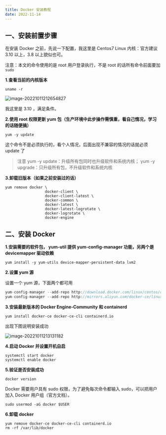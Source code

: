 ```yaml
---
title: Docker 安装教程
date: 2022-11-14
---
```


## 一、安装前置步骤

在安装 Docker 之前，先说一下配置，我这里是 Centos7 Linux 内核：官方建议 3.10 以上，3.8 以上貌似也可。

注意：本文的命令使用的是 root 用户登录执行，不是 root 的话所有命令前面要加 `sudo`

**1.查看当前的内核版本**

```shell
uname -r
```

![image-20221011212654827](https://qijiayi-image.oss-cn-shenzhen.aliyuncs.com/img/202210112126879.png)

我这里是 3.10 ，满足条件。

**2.使用 root 权限更新 yum 包（生产环境中此步操作需慎重，看自己情况，学习的话随便搞）**

```shell
yum -y update
```

这个命令不是必须执行的，看个人情况，后面出现不兼容的情况的话就必须 update 了

> 注意
> yum -y update：升级所有包同时也升级软件和系统内核；
> yum -y upgrade：只升级所有包，不升级软件和系统内核

**3.卸载旧版本（如果之前安装过的话）**

```shell
yum remove docker \
                  docker-client \
                  docker-client-latest \
                  docker-common \
                  docker-latest \
                  docker-latest-logrotate \
                  docker-logrotate \
                  docker-engine
```

## 二、安装 Docker

**1.安装需要的软件包， yum-util 提供 yum-config-manager 功能，另两个是 devicemapper 驱动依赖**

```shell
yum install -y yum-utils device-mapper-persistent-data lvm2
```

**2.设置 yum 源**

设置一个 yum 源，下面两个都可用

```javascript
yum-config-manager --add-repo http://download.docker.com/linux/centos/docker-ce.repo
yum-config-manager --add-repo http://mirrors.aliyun.com/docker-ce/linux/centos/docker-ce.repo
```

**3.安装最新版本的 Docker Engine-Community 和 containerd**

```shell
yum install docker-ce docker-ce-cli containerd.io
```

出现下图说明安装成功

![image-20221011213131182](https://qijiayi-image.oss-cn-shenzhen.aliyuncs.com/img/202210112131242.png)

**4.启动 Docker 并设置开机自启**

```shell
systemctl start docker
systemctl enable docker
```

**5.验证是否安装成功**

```shell
docker version
```

Docker 需要用户具有 sudo 权限，为了避免每次命令都输入 sudo，可以把用户加入 Docker 用户组（官方文档）。

```shell
sudo usermod -aG docker $USER
```

**6.卸载 docker**

```shell
yum remove docker-ce docker-ce-cli containerd.io
rm -rf /var/lib/docker
```





